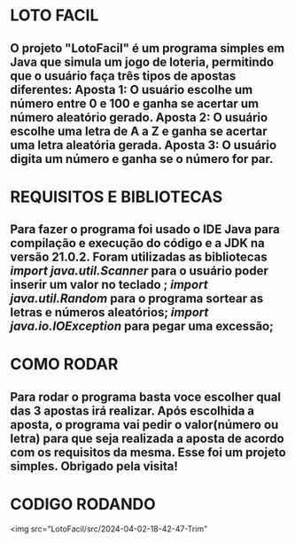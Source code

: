 # LOTO FACIL
O projeto "LotoFacil" é um programa simples em Java que simula um jogo de loteria, permitindo que o usuário faça três tipos de apostas diferentes:
Aposta 1: O usuário escolhe um número entre 0 e 100 e ganha se acertar um número aleatório gerado.
Aposta 2: O usuário escolhe uma letra de A a Z e ganha se acertar uma letra aleatória gerada.
Aposta 3: O usuário digita um número e ganha se o número for par.
--------------------------------------------------------------------
# REQUISITOS E BIBLIOTECAS
Para fazer o programa foi usado o IDE Java para compilação e execução do código e a JDK na versão 21.0.2. Foram utilizadas as bibliotecas *import java.util.Scanner* para o usuário poder inserir um valor no teclado ; *import java.util.Random* para o programa sortear as letras e números aleatórios;  *import java.io.IOException* para pegar uma excessão;
--------------------------------------------------------------------
# COMO RODAR
Para rodar o programa basta voce escolher qual das 3 apostas irá realizar. Após escolhida a aposta, o programa vai pedir o valor(número ou letra) para que seja realizada a aposta de acordo com os requisitos da mesma. Esse foi um projeto simples. Obrigado pela visita!
--------------------------------------------------------------------
# CODIGO RODANDO
<img src="LotoFacil/src/2024-04-02-18-42-47-Trim"

